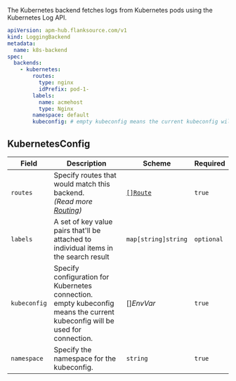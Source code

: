 The Kubernetes backend fetches logs from Kubernetes pods using the Kubernetes Log API.


```yaml
apiVersion: apm-hub.flanksource.com/v1
kind: LoggingBackend
metadata:
  name: k8s-backend
spec:
  backends:
    - kubernetes:
        routes:
          type: nginx
          idPrefix: pod-1-
        labels:
          name: acmehost
          type: Nginx
        namespace: default
        kubeconfig: # empty kubeconfig means the current kubeconfig will be used for connection.
```

## KubernetesConfig

| Field        | Description                                                                                                                    | Scheme                                                                       | Required   |
| ------------ | ------------------------------------------------------------------------------------------------------------------------------ | ---------------------------------------------------------------------------- | ---------- |
| `routes`     | Specify routes that would match this backend.<br /> _(Read more [Routing](../concepts/routing.md))_                            | [`[]Route`](../concepts/routing.md#route)                                    | `true`     |
| `labels`     | A set of key value pairs that'll be attached to individual items in the search result                                          | `map[string]string`                                                          | `optional` |
| `kubeconfig` | Specify configuration for Kubernetes connection.<br>empty kubeconfig means the current kubeconfig will be used for connection. | <CommonLink to="secrets">[]_EnvVar_</CommonLink> | `true`     |
| `namespace`  | Specify the namespace for the kubeconfig.                                                                                      | `string`                                                                     | `true`     |

